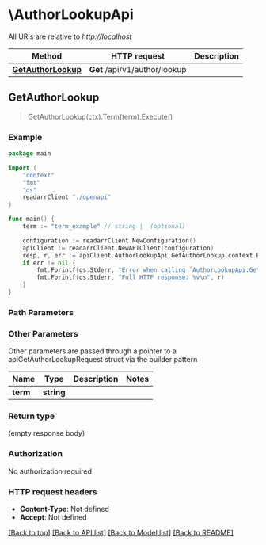 # \AuthorLookupApi

All URIs are relative to *http://localhost*

Method | HTTP request | Description
------------- | ------------- | -------------
[**GetAuthorLookup**](AuthorLookupApi.md#GetAuthorLookup) | **Get** /api/v1/author/lookup | 



## GetAuthorLookup

> GetAuthorLookup(ctx).Term(term).Execute()



### Example

```go
package main

import (
    "context"
    "fmt"
    "os"
    readarrClient "./openapi"
)

func main() {
    term := "term_example" // string |  (optional)

    configuration := readarrClient.NewConfiguration()
    apiClient := readarrClient.NewAPIClient(configuration)
    resp, r, err := apiClient.AuthorLookupApi.GetAuthorLookup(context.Background()).Term(term).Execute()
    if err != nil {
        fmt.Fprintf(os.Stderr, "Error when calling `AuthorLookupApi.GetAuthorLookup``: %v\n", err)
        fmt.Fprintf(os.Stderr, "Full HTTP response: %v\n", r)
    }
}
```

### Path Parameters



### Other Parameters

Other parameters are passed through a pointer to a apiGetAuthorLookupRequest struct via the builder pattern


Name | Type | Description  | Notes
------------- | ------------- | ------------- | -------------
 **term** | **string** |  | 

### Return type

 (empty response body)

### Authorization

No authorization required

### HTTP request headers

- **Content-Type**: Not defined
- **Accept**: Not defined

[[Back to top]](#) [[Back to API list]](../README.md#documentation-for-api-endpoints)
[[Back to Model list]](../README.md#documentation-for-models)
[[Back to README]](../README.md)

